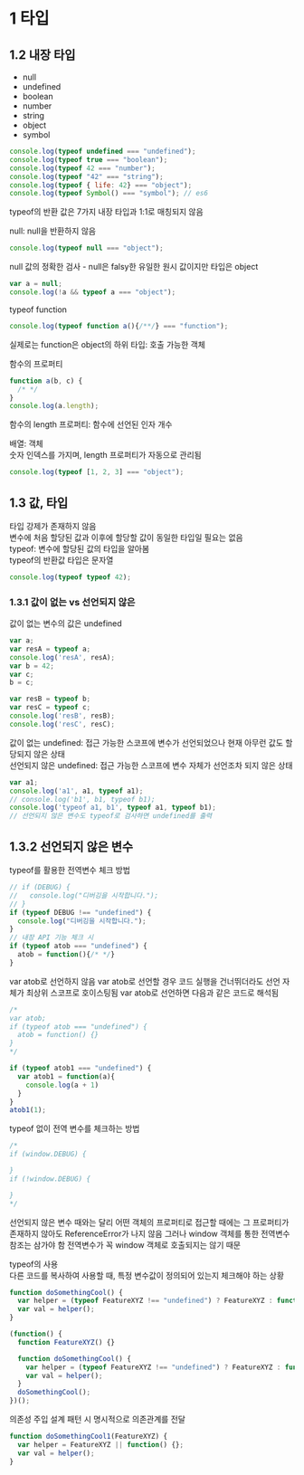 # 1 타입
## 1.2 내장 타입
- null
- undefined
- boolean
- number
- string
- object
- symbol

```javascript
console.log(typeof undefined === "undefined");
console.log(typeof true === "boolean");
console.log(typeof 42 === "number");
console.log(typeof "42" === "string");
console.log(typeof { life: 42} === "object");
console.log(typeof Symbol() === "symbol"); // es6
```

typeof의 반환 값은 7가지 내장 타입과 1:1로 매칭되지 않음  

null: null을 반환하지 않음
```javascript
console.log(typeof null === "object");
```
null 값의 정확한 검사 - null은 falsy한 유일한 원시 값이지만 타입은 object
```javascript
var a = null;
console.log(!a && typeof a === "object");
```
typeof function
```javascript
console.log(typeof function a(){/**/} === "function");
```
실제로는 function은 object의 하위 타입: 호출 가능한 객체

함수의 프로퍼티
```javascript
function a(b, c) {
  /* */
}
console.log(a.length);
```
함수의 length 프로퍼티: 함수에 선언된 인자 개수

배열: 객체  
숫자 인덱스를 가지며, length 프로퍼티가 자동으로 관리됨
```javascript
console.log(typeof [1, 2, 3] === "object");
```
## 1.3 값, 타입
타입 강제가 존재하지 않음  
변수에 처음 할당된 값과 이후에 할당할 값이 동일한 타입일 필요는 없음  
typeof: 변수에 할당된 값의 타입을 알아봄  
typeof의 반환값 타입은 문자열
```javascript
console.log(typeof typeof 42);
```

### 1.3.1 값이 없는 vs 선언되지 않은
값이 없는 변수의 값은 undefined
```javascript
var a;
var resA = typeof a;
console.log('resA', resA);
var b = 42;
var c;
b = c;

var resB = typeof b;
var resC = typeof c;
console.log('resB', resB);
console.log('resC', resC);
```
  
값이 없는 undefined: 접근 가능한 스코프에 변수가 선언되었으나 현재 아무런 값도 할당되지 않은 상태  
선언되지 않은 undefined: 접근 가능한 스코프에 변수 자체가 선언조차 되지 않은 상태
```javascript
var a1;
console.log('a1', a1, typeof a1);
// console.log('b1', b1, typeof b1);
console.log('typeof a1, b1', typeof a1, typeof b1);
// 선언되지 않은 변수도 typeof로 검사하면 undefined를 출력
```

## 1.3.2 선언되지 않은 변수
typeof를 활용한 전역변수 체크 방법
```javascript
// if (DEBUG) {
//   console.log("디버깅을 시작합니다.");
// }
if (typeof DEBUG !== "undefined") {
  console.log("디버깅을 시작합니다.");
}
// 내장 API 기능 체크 시
if (typeof atob === "undefined") {
  atob = function(){/* */}
}
```

var atob로 선언하지 않음
var atob로 선언할 경우 코드 실행을 건너뛰더라도 선언 자체가 최상위 스코프로 호이스팅됨
var atob로 선언하면 다음과 같은 코드로 해석됨
```javascript
/* 
var atob;
if (typeof atob === "undefined") {
  atob = function() {}
}
*/

if (typeof atob1 === "undefined") {
  var atob1 = function(a){
    console.log(a + 1)
  }
}
atob1(1);
```

typeof 없이 전역 변수를 체크하는 방법
```javascript
/*
if (window.DEBUG) {

}
if (!window.DEBUG) {

}
*/
```
선언되지 않은 변수 때와는 달리 어떤 객체의 프로퍼티로 접근할 때에는 
그 프로퍼티가 존재하지 않아도 ReferenceError가 나지 않음
그러나 window 객체를 통한 전역변수 참조는 삼가야 함
전역변수가 꼭 window 객체로 호출되지는 않기 때문



typeof의 사용  
다른 코드를 복사하여 사용할 때, 특정 변수값이 정의되어 있는지 체크해야 하는 상황
```javascript
function doSomethingCool() {
  var helper = (typeof FeatureXYZ !== "undefined") ? FeatureXYZ : function(){/*기본 XYZ 기능*/}
  var val = helper();
}

(function() {
  function FeatureXYZ() {}

  function doSomethingCool() {
    var helper = (typeof FeatureXYZ !== "undefined") ? FeatureXYZ : function(){/*기본 XYZ 기능*/}
    var val = helper();
  }
  doSomethingCool();
})();
```

의존성 주입 설계 패턴 시
명시적으로 의존관계를 전달
```javascript
function doSomethingCool1(FeatureXYZ) {
  var helper = FeatureXYZ || function() {};
  var val = helper();
}
```